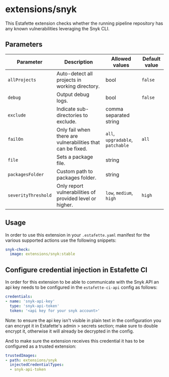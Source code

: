 # extensions/snyk

This Estafette extension checks whether the running pipeline repository has any known vulnerabilities leveraging the Snyk CLI.

## Parameters

| Parameter            | Description                                                 | Allowed values                   | Default value |
| -------------------- | ----------------------------------------------------------- | -------------------------------- | --------------|
| `allProjects`        | Auto-detect all projects in working directory.              | bool                             | `false`       |
| `debug`              | Output debug logs.                                          | bool                             | `false`       |
| `exclude`            | Indicate sub-directories to exclude.                        | comma separated string           |               |
| `failOn`             | Only fail when there are vulnerabilities that can be fixed. | `all`, `upgradable`, `patchable` | `all`         |
| `file`               | Sets a package file.                                        | string                           |               |
| `packagesFolder`     | Custom path to packages folder.                             | string                           |               |
| `severityThreshold`  | Only report vulnerabilities of provided level or higher.    | `low`, `medium`, `high`          | `high`        |

## Usage

In order to use this extension in your `.estafette.yaml` manifest for the various supported actions use the following snippets:

```yaml
snyk-check:
  image: extensions/snyk:stable
```

## Configure credential injection in Estafette CI

In order for this extension to be able to communicate with the Snyk API an api key needs to be configured in the `estafette-ci-api` config as follows:

```yaml
credentials:
- name: 'snyk-api-key'
  type: 'snyk-api-token'
  token: '<api key for your snyk account>'
```

Note: to ensure the api key isn't visible in plain text in the configuration you can encrypt it in Estafette's admin > secrets section; make sure to double encrypt it, otherwise it will already be decrypted in the config.

And to make sure the extension receives this credential it has to be configured as a trusted extension:

```yaml
trustedImages:
- path: extensions/snyk
  injectedCredentialTypes:
  - snyk-api-token
```